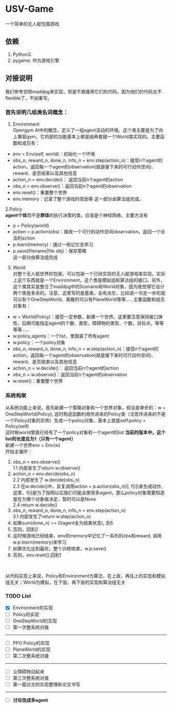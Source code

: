 # USV-Game
一个简单的无人艇包围游戏

## 依赖
1. Python3.
2. pygame. 作为游戏引擎

## 对接说明
我们参考仿照maddpg来实现，但是不直接用它们的代码，因为他们的代码太不flexible了，不如重写。
### 首先说明几组类名词概念：
1. Environment <br>
Opengym AI中的概念，定义了一组agent活动的环境。这个类主要是为了向上兼容gym，它内部的功能基本上都是由再套接一个World类实现的。主要函数和成员有：
+ env = Env(self, world)：初始化一个环境
+ obs_n, reward_n, done_n, info_n = env.step(action_n)：接受n个agent的action，返回每一个agent的observation(就是接下来的可行动作空间)、reward、是否结束以及其他信息
+ action_n = env.decide()： 返回当前n个agent的action
+ obs_n = env.observe()：返回当前n个agent的observation
+  env.reset()：重置整个世界 <br>
+ env.memory：记录了整个游戏的奖励等
这一部分由算法组完成。

2.Policy <br>
**agent个体**而不是**群体**的执行决策的类，应该是个神经网络，主要方法有
+ p = Policy(world)
+ action = p.action(obs)：接收一个可行的动作空间observation，返回一个合法的action
+ p.learn(memory)：通过一局记忆去学习
+ p.save(filename|file obj)：保存策略 <br>
这一部分由算法组完成 <br>

3. World <br>
对整个无人艇世界的包装，可以包装一个已经实现的无人艇游戏来实现。实际上这个东西就是一个Environment，这个类是模拟组和算法组的接口。另外，这个类其实是整合了maddpg中的Scenario和World对象，因为我觉得它设计两个类是多余的。注意，这里写的是基类，会有派生，比如说一次走一步的就可以有个OneStepWorld，离散的可以有PlaneWorld等等……主要函数和成员对象有：
+ w = World(Policy)：接受一定参数，新建一个世界。这里要注意保持接口弹性，后期可能指定agent的个数、类型，障碍物的类型、个数，目标点，等等等等……
+ w.policy_agents：一个list，里面装了所有agent
+ w.policy：一个policy对象
+ obs_n, reward_n, done_n, info_n = w.step(action_n)：接受n个agent的action，返回每一个agent的observation(就是接下来的可行动作空间)、reward、是否结束以及其他信息
+ action_n = w.decide()： 返回当前n个agent的action
+ obs_n = w.observe()：返回当前n个agent的observation
+  w.reset()：重置整个世界 <br>

### 系统构架
从系统功能上来说，首先新建一个策略对象和一个世界对象，假设是单步的：w = OneStepWorld(Policy), 这时构造函数利用传进来的Policy类（注意传进来的不是一个Policy对象的实例）生成一个policy对象，基本上就是self.policy = Policy(self) <br>
这时候world里面已经有了一个policy对象和一个agent的list **当前的版本中，这个list的长度总为1（只有一个agent）** <br>
新建一个世界env = Env(w) <br>
开始主循环： <br>
1. obs_n = env.observe() <br>
1.1 内部发生了return w.observe()
2. action_n = env.decide(obs_n) <br>
2.2 内部发生了 w.decide(obs_n) <br>
2.3 在w.decide()中，反复调用action = p.action(obs_n[i], f[i])来生成动作, 这里，f[i]是为了指明以后我们可能会使用多agent，那么policy对象需要知道是在为哪个对象做决定，暂时可以是None <br>
2.4 return w.decide()
3. obs_n, reward_n, done_n, info_n = env.step(action_n) <br>
3.1 内部发生了return w.step(action_n)
4. 如果sum(done_n) == 0(agent全为结束状态), 去6
5. 否则，回到2
6. 这时候游戏已经结束，env的memory中记忆了一系列的obs和reward, 调用w.p.learn(memory)来学习
7. 如果优化达到最优，整个训练结束，w.p.save()
8. 否则，env.reset(),回到1<br>
<br>

从代码实现上来说，Policy和Environment为算法，在上层，再往上的实现和模拟组无关；World为模拟，在下层，再下层的实现和算法组无关

### TODO List
- [x] Environment的实现
- [ ] Policy的实现
- [ ] OneStepWorld的实现
- [ ] 第一次整系统对接
-----------------------------------
- [ ] PPO Policy的实现
- [ ] PlaneWorld的实现
- [ ] 第二次整系统对接
-----------------------------------
- [ ] 让障碍物动起来
- [ ] 第三次整系统对接
- [ ] 第一篇论文的实验整理和论文书写
-----------------------------------
- [ ] **讨论改成多agent**
